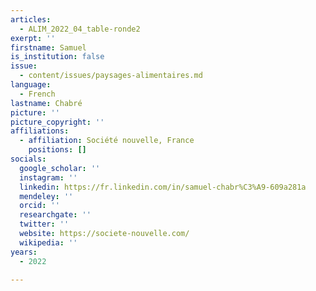 ```yaml
---
articles:
  - ALIM_2022_04_table-ronde2
exerpt: ''
firstname: Samuel
is_institution: false
issue:
  - content/issues/paysages-alimentaires.md
language:
  - French
lastname: Chabré
picture: ''
picture_copyright: ''
affiliations:
  - affiliation: Société nouvelle, France
    positions: []
socials:
  google_scholar: ''
  instagram: ''
  linkedin: https://fr.linkedin.com/in/samuel-chabr%C3%A9-609a281a
  mendeley: ''
  orcid: ''
  researchgate: ''
  twitter: ''
  website: https://societe-nouvelle.com/
  wikipedia: ''
years:
  - 2022

---
```

